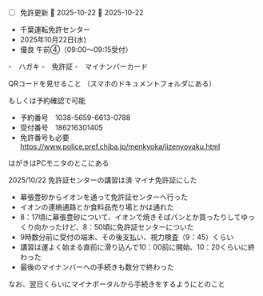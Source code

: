 - [ ] 免許更新 🛫 2025-10-22 📅 2025-10-22

- 千葉運転免許センター
- 2025年10月22日(水)
- 優良 午前④（09:00～09:15受付）


-　ハガキ
-　免許証
-　マイナンバーカード


QRコードを見せること
（スマホのドキュメントフォルダにある）

もしくは予約確認で可能

- 予約番号　1038-5659-6613-0788
- 受付番号　186216301405
- 免許番号も必要 
https://www.police.pref.chiba.jp/menkyoka/jizenyoyaku.html


はがきはPCモニタのとこにある


2025/10/22
免許証センターの講習は済
マイナ免許証にした


- 幕張豊砂からイオンを通って免許証センターへ行った
- イオンの連絡通路とか食料品売り場とかは通れた
- 8：17頃に幕張豊砂について、イオンで焼きそばパンとか買ったりしてゆっくり向かったけど、8：50頃に免許証センターについた
- 9時数分前に受付の端末、その後支払い、視力検査（9：45）くらい
- 講習は運よく始まる直前に滑り込んで10：00前に開始、10：20くらいに終わった
- 最後のマイナンバーへの手続きも数分で終わった

なお、翌日くらいにマイナポータルから手続きをするようにとのこと

